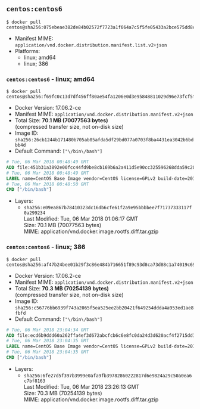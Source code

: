 ## `centos:centos6`

```console
$ docker pull centos@sha256:075ebeae382de84b02572f7723a1f664a7c5f5fe05433a2bce575dd8c56c0268
```

-	Manifest MIME: `application/vnd.docker.distribution.manifest.list.v2+json`
-	Platforms:
	-	linux; amd64
	-	linux; 386

### `centos:centos6` - linux; amd64

```console
$ docker pull centos@sha256:f69fc0c13d7df456ff80ae54fa1206e0d3e95848811029d96e73fcf5ff3e8556
```

-	Docker Version: 17.06.2-ce
-	Manifest MIME: `application/vnd.docker.distribution.manifest.v2+json`
-	Total Size: **70.1 MB (70077563 bytes)**  
	(compressed transfer size, not on-disk size)
-	Image ID: `sha256:26cb1244b171480b705ab05afda5df29bd077a0703f8ba4431ea3042b6bdbb4d`
-	Default Command: `["\/bin\/bash"]`

```dockerfile
# Tue, 06 Mar 2018 00:48:49 GMT
ADD file:451b31a3892e00fcc44fd9be8cb169b6a2a411d5e90cc325596268dda59c2047 in / 
# Tue, 06 Mar 2018 00:48:49 GMT
LABEL name=CentOS Base Image vendor=CentOS license=GPLv2 build-date=20180302
# Tue, 06 Mar 2018 00:48:50 GMT
CMD ["/bin/bash"]
```

-	Layers:
	-	`sha256:e09ea867b78410323dc16db6cfe61f2a9e95bbbbee7f71737333117f0a299234`  
		Last Modified: Tue, 06 Mar 2018 01:06:17 GMT  
		Size: 70.1 MB (70077563 bytes)  
		MIME: application/vnd.docker.image.rootfs.diff.tar.gzip

### `centos:centos6` - linux; 386

```console
$ docker pull centos@sha256:af47b24bee01b29f3c86e484b716651f89c93d8ca73d88c1a74019c691e0d1e2
```

-	Docker Version: 17.06.2-ce
-	Manifest MIME: `application/vnd.docker.distribution.manifest.v2+json`
-	Total Size: **70.3 MB (70254139 bytes)**  
	(compressed transfer size, not on-disk size)
-	Image ID: `sha256:c56776bb6939f743a2065f5ea525ee2bb20421f649254ddda4a953ed1ae8fbfd`
-	Default Command: `["\/bin\/bash"]`

```dockerfile
# Tue, 06 Mar 2018 23:04:34 GMT
ADD file:ecd6b9ddd60a262ffa4ef3d672abcfcb6c6e8fc0da24d3d620acf4f2715dd1d8 in / 
# Tue, 06 Mar 2018 23:04:35 GMT
LABEL name=CentOS Base Image vendor=CentOS license=GPLv2 build-date=20180302
# Tue, 06 Mar 2018 23:04:35 GMT
CMD ["/bin/bash"]
```

-	Layers:
	-	`sha256:6fe27d5f397b3999e0afa9fb39782860222817d6e9824a29c50a0ea6c7bf8163`  
		Last Modified: Tue, 06 Mar 2018 23:26:13 GMT  
		Size: 70.3 MB (70254139 bytes)  
		MIME: application/vnd.docker.image.rootfs.diff.tar.gzip

